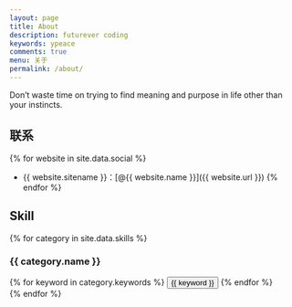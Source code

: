 ```yaml
---
layout: page
title: About
description: futurever coding
keywords: ypeace
comments: true
menu: 关于
permalink: /about/
---
```


Don’t waste time on trying to find meaning and purpose in life other than your instincts.

## 联系

{% for website in site.data.social %}
* {{ website.sitename }}：[@{{ website.name }}]({{ website.url }})
{% endfor %}

## Skill

{% for category in site.data.skills %}
### {{ category.name }}
<div class="btn-inline">
{% for keyword in category.keywords %}
<button class="btn btn-outline" type="button">{{ keyword }}</button>
{% endfor %}
</div>
{% endfor %}
